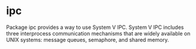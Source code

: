 # ipc
Package ipc provides a way to use System V IPC. System V IPC includes three interprocess communication mechanisms that are widely available on UNIX systems: message queues, semaphore, and shared memory.
